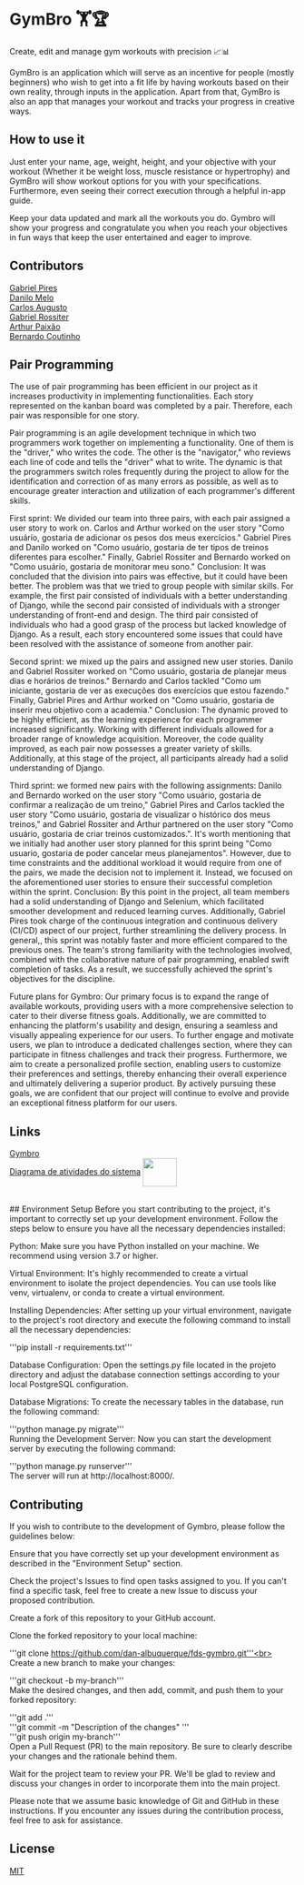# GymBro 🏋️🏆

Create, edit and manage gym workouts with precision 📈📊 

GymBro is an application which will serve as an incentive for people (mostly beginners) who wish to get into a fit life by having
workouts based on their own reality, through inputs in the application. Apart from that, GymBro is also an app that manages your workout and tracks your progress in creative ways. 

## How to use it

Just enter your name, age, weight, height, and your objective with your workout (Whether it be weight loss, muscle resistance or hypertrophy) and GymBro will show workout options for you with your specifications. Furthermore, even seeing their correct execution through a helpful in-app guide.

Keep your data updated and mark all the workouts you do. Gymbro will show your progress and congratulate you when you reach your objectives in fun ways that keep the user entertained and eager to improve.

## Contributors

[Gabriel Pires](https://github.com/gabrielpires-1) <br />
[Danilo Melo](https://github.com/dan-albuquerque) <br />
[Carlos Augusto](https://github.com/CarlosAugustoP) <br />
[Gabriel Rossiter](https://github.com/grossiter04) <br />
[Arthur Paixão](https://github.com/paixaoao) <br />
[Bernardo Coutinho](https://github.com/BernardoCC1) <br />

## Pair Programming 

The use of pair programming has been efficient in our project as it increases productivity in implementing functionalities. Each story represented on the kanban board was completed by a pair. Therefore, each pair was responsible for one story.

Pair programming is an agile development technique in which two programmers work together on implementing a functionality. One of them is the "driver," who writes the code. The other is the "navigator," who reviews each line of code and tells the "driver" what to write. The dynamic is that the programmers switch roles frequently during the project to allow for the identification and correction of as many errors as possible, as well as to encourage greater interaction and utilization of each programmer's different skills.

First sprint: We divided our team into three pairs, with each pair assigned a user story to work on. Carlos and Arthur worked on the user story "Como usuário, gostaria de adicionar os pesos dos meus exercícios." Gabriel Pires and Danilo worked on "Como usuário, gostaria de ter tipos de treinos diferentes para escolher." Finally, Gabriel Rossiter and Bernardo worked on "Como usuário, gostaria de monitorar meu sono."
Conclusion: It was concluded that the division into pairs was effective, but it could have been better. The problem was that we tried to group people with similar skills. For example, the first pair consisted of individuals with a better understanding of Django, while the second pair consisted of individuals with a stronger understanding of front-end and design. The third pair consisted of individuals who had a good grasp of the process but lacked knowledge of Django. As a result, each story encountered some issues that could have been resolved with the assistance of someone from another pair.

Second sprint: we mixed up the pairs and assigned new user stories. Danilo and Gabriel Rossiter worked on "Como usuário, gostaria de planejar meus dias e horários de treinos." Bernardo and Carlos tackled "Como um iniciante, gostaria de ver as execuções dos exercícios que estou fazendo." Finally, Gabriel Pires and Arthur worked on "Como usuário, gostaria de inserir meu objetivo com a academia."
Conclusion: The dynamic proved to be highly efficient, as the learning experience for each programmer increased significantly. Working with different individuals allowed for a broader range of knowledge acquisition. Moreover, the code quality improved, as each pair now possesses a greater variety of skills. Additionally, at this stage of the project, all participants already had a solid understanding of Django.

Third sprint: we formed new pairs with the following assignments: Danilo and Bernardo worked on the user story "Como usuário, gostaria de confirmar a realização de um treino," Gabriel Pires and Carlos tackled the user story "Como usuário, gostaria de visualizar o histórico dos meus treinos," and Gabriel Rossiter and Arthur partnered on the user story "Como usuário, gostaria de criar treinos customizados.". It's worth mentioning that we initially had another user story planned for this sprint being "Como usuario, gostaria de poder cancelar meus planejamentos". However, due to time constraints and the additional workload it would require from one of the pairs, we made the decision not to implement it. Instead, we focused on the aforementioned user stories to ensure their successful completion within the sprint.
Conclusion: By this point in the project, all team members had a solid understanding of Django and Selenium, which facilitated smoother development and reduced learning curves. Additionally, Gabriel Pires took charge of the continuous integration and continuous delivery (CI/CD) aspect of our project, further streamlining the delivery process. In general,, this sprint was notably faster and more efficient compared to the previous ones. The team's strong familiarity with the technologies involved, combined with the collaborative nature of pair programming, enabled swift completion of tasks. As a result, we successfully achieved the sprint's objectives for the discipline.

Future plans for Gymbro: 
Our primary focus is to expand the range of available workouts, providing users with a more comprehensive selection to cater to their diverse fitness goals. Additionally, we are committed to enhancing the platform's usability and design, ensuring a seamless and visually appealing experience for our users. To further engage and motivate users, we plan to introduce a dedicated challenges section, where they can participate in fitness challenges and track their progress. Furthermore, we aim to create a personalized profile section, enabling users to customize their preferences and settings, thereby enhancing their overall experience and ultimately delivering a superior product. By actively pursuing these goals, we are confident that our project will continue to evolve and provide an exceptional fitness platform for our users.


## Links
<a href="http://gymbro-01-env.eba-42qyc4qm.us-east-2.elasticbeanstalk.com/">Gymbro</a>
<br>
<a href ="https://miro.com/app/board/uXjVMJPXCYg=/">Diagrama de atividades do sistema</a>
<a href = "https://danilo1.atlassian.net/jira/software/projects/GYM/boards/1"><img align="center" height="50" width="60" src="https://cdn.jsdelivr.net/gh/devicons/devicon/icons/jira/jira-original-wordmark.svg" /> </a>


<br>
## Environment Setup
Before you start contributing to the project, it's important to correctly set up your development environment. Follow the steps below to ensure you have all the necessary dependencies installed:

Python: Make sure you have Python installed on your machine. We recommend using version 3.7 or higher.

Virtual Environment: It's highly recommended to create a virtual environment to isolate the project dependencies. You can use tools like venv, virtualenv, or conda to create a virtual environment.

Installing Dependencies: After setting up your virtual environment, navigate to the project's root directory and execute the following command to install all the necessary dependencies:

'''pip install -r requirements.txt'''<br>

Database Configuration: Open the settings.py file located in the projeto directory and adjust the database connection settings according to your local PostgreSQL configuration.<br>

Database Migrations: To create the necessary tables in the database, run the following command:<br>

'''python manage.py migrate'''<br>
Running the Development Server: Now you can start the development server by executing the following command:<br>

'''python manage.py runserver'''<br>
The server will run at http://localhost:8000/.<br>
 
## Contributing

If you wish to contribute to the development of Gymbro, please follow the guidelines below:

Ensure that you have correctly set up your development environment as described in the "Environment Setup" section.

Check the project's Issues to find open tasks assigned to you. If you can't find a specific task, feel free to create a new Issue to discuss your proposed contribution.

Create a fork of this repository to your GitHub account.

Clone the forked repository to your local machine:

'''git clone https://github.com/dan-albuquerque/fds-gymbro.git'''<br>
Create a new branch to make your changes:

'''git checkout -b my-branch'''<br>
Make the desired changes, and then add, commit, and push them to your forked repository:

'''git add .'''<br>
'''git commit -m "Description of the changes" '''<br>
'''git push origin my-branch'''<br>
Open a Pull Request (PR) to the main repository. Be sure to clearly describe your changes and the rationale behind them.

Wait for the project team to review your PR. We'll be glad to review and discuss your changes in order to incorporate them into the main project.

Please note that we assume basic knowledge of Git and GitHub in these instructions. If you encounter any issues during the contribution process, feel free to ask for assistance.
## License
[MIT](https://choosealicense.com/licenses/mit/)
